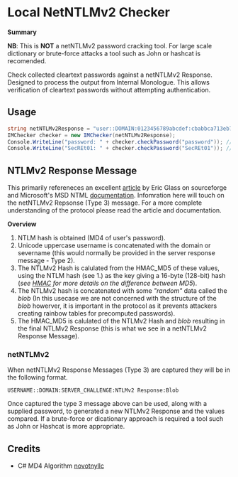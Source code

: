# Local NetNTLMv2 Checker #

__Summary__

__NB__: This is __NOT__ a netNTLMv2 password cracking tool. For large scale dictionary or brute-force attacks a tool such as John or hashcat is recomended.
 
Check collected cleartext passwords against a netNTLMv2 Response. Designed to process the output from Internal Monologue. This allows verification of cleartext passwords without attempting authentication.

## Usage ##
```c#
string netNTLMv2Response = "user::DOMAIN:0123456789abcdef:cbabbca713eb795d04c97abc01ee4983:01010000000000000090d336b734c301ffffff00112233440000000002000c0044004f004d00410049004e0001000c005300450052005600450052000400140064006f006d00610069006e002e0063006f006d00030022007300650072007600650072002e0064006f006d00610069006e002e0063006f006d000000000000000000";
IMChecker checker = new IMChecker(netNTLMv2Response);
Console.WriteLine("password: " + checker.checkPassword("password")); // False
Console.WriteLine("SecREt01: " + checker.checkPassword("SecREt01")); // True
```  

## NTLMv2 Response Message ##

This primarily refereneces an excellent [article](http://davenport.sourceforge.net/ntlm.html#theLmv2Response) by Eric Glass on sourceforge and Microsoft's MSD NTML [documentation](https://docs.microsoft.com/en-us/openspecs/windows_protocols/ms-nlmp/b38c36ed-2804-4868-a9ff-8dd3182128e4). 
Infomration here will touch on the netNTLMv2 Repsonse (Type 3) message. For a more complete understanding of the protocol please read the article and documentation. 

__Overview__

1. NTLM hash is obtained (MD4 of user's password).
2. Unicode uppercase username is concatenated  with the domain or severname (this would normally be provided in the server response message - Type 2).
3. The NTLMv2 Hash is calulated from the HMAC_MD5 of these values, using the NTLM hash (see 1.) as the key giving a 16-byte (128-bit) hash (_see [HMAC](https://en.wikipedia.org/wiki/HMAC#Design_principles) for more details on the difference between MD5_).
4. The NTLMv2 hash is concatenated  with some _"random"_ data called the _blob_ (In this usecase we are not concerned with the structure of the _blob_ howerver, it is important in the protocol as it prevents attackers creating rainbow tables for precomputed passwords).
5. The HMAC_MD5 is calulated of the NTLMv2 Hash and _blob_ resulting in the final NTLMv2 Response (this is what we see in a netNTLMv2 Response Message).

### netNTLMv2 ###

When netNTLMv2 Response Messages (Type 3) are captured they will be in the following format.

`USERNAME::DOMAIN:SERVER_CHALLENGE:NTLMv2 Response:Blob`

Once captured the type 3 message above can be used, along with a supplied password, to generated a new NTLMv2 Response and the values compared. If a brute-force or dicationary approach is required a tool such as John or Hashcat is more appropriate.

## Credits ##
- C# MD4 Algorithm [novotnyllc](https://github.com/novotnyllc/cifs/blob/master/Cifs/MD4.cs)